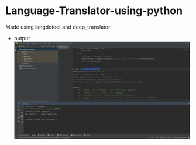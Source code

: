 # Language-Translator-using-python
Made using langdetect and deep_translator

* output
![Output img](/output.png)
